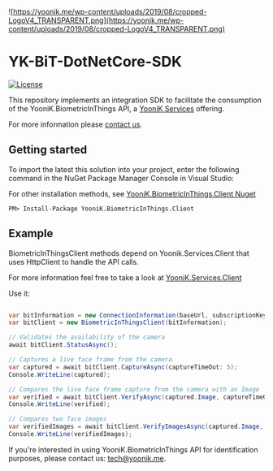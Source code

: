 ![https://yoonik.me/wp-content/uploads/2019/08/cropped-LogoV4_TRANSPARENT.png](https://yoonik.me/wp-content/uploads/2019/08/cropped-LogoV4_TRANSPARENT.png)

# YK-BiT-DotNetCore-SDK

[![License](https://img.shields.io/pypi/l/yk_face.svg)](https://github.com/dev-yoonik/YK-Face-DotNetCore-SDK/blob/master/LICENSE)

This repository implements an integration SDK to facilitate the consumption of the YooniK.BiometricInThings API, a [YooniK Services](https://yoonik.me) offering.

For more information please [contact us](mailto:tech@yoonik.me).

## Getting started

To import the latest this solution into your project, enter the following command in the NuGet Package Manager Console in Visual Studio:

For other installation methods, see [YooniK.BiometricInThings.Client Nuget](https://www.nuget.org/packages/YooniK.BiometricInThings.Client/)

```
PM> Install-Package YooniK.BiometricInThings.Client
```



## Example

BiometricInThingsClient methods depend on Yoonik.Services.Client that uses HttpClient to handle the API calls.

For more information feel free to take a look at [YooniK.Services.Client](https://github.com/dev-yoonik/YK-Services-Client-DotNetCore/)

Use it:

```csharp

var bitInformation = new ConnectionInformation(baseUrl, subscriptionKey);
var bitClient = new BiometricInThingsClient(bitInformation);

// Validates the availability of the camera
await bitClient.StatusAsync();

// Captures a live face frame from the camera
var captured = await bitClient.CaptureAsync(captureTimeOut: 5);
Console.WriteLine(captured);

// Compares the live face frame capture from the camera with an Image
var verified = await bitClient.VerifyAsync(captured.Image, captureTimeOut: 5, matchingScoreThreshold: 0.3);
Console.WriteLine(verified);

// Compares two face images
var verifiedImages = await bitClient.VerifyImagesAsync(captured.Image, verified.VerifiedImage, matchingScoreThreshold: 0.8);
Console.WriteLine(verifiedImages);

```


 If you're interested in using YooniK.BiometricInThings API for identification purposes, please contact us: tech@yoonik.me.